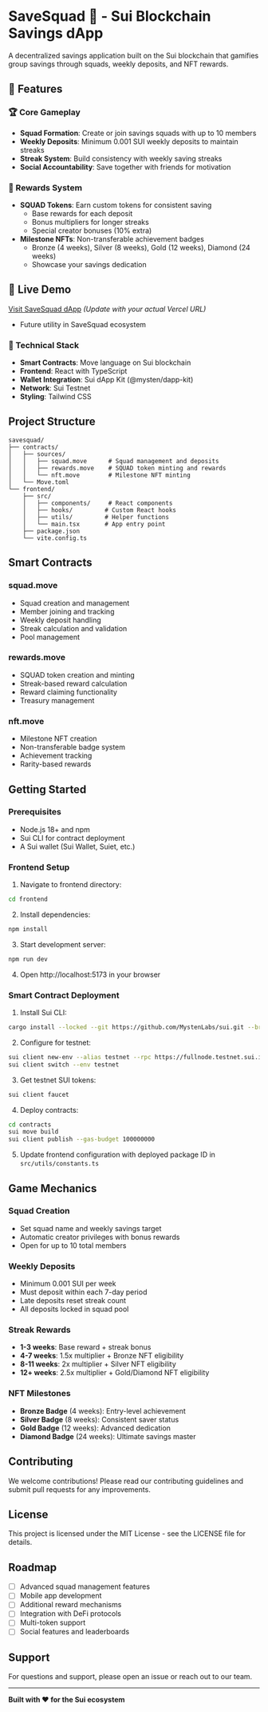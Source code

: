 # SaveSquad 🎯 - Sui Blockchain Savings dApp

A decentralized savings application built on the Sui blockchain that gamifies group savings through squads, weekly deposits, and NFT rewards.

## 🌟 Features

### 🏆 Core Gameplay
- **Squad Formation**: Create or join savings squads with up to 10 members
- **Weekly Deposits**: Minimum 0.001 SUI weekly deposits to maintain streaks
- **Streak System**: Build consistency with weekly saving streaks
- **Social Accountability**: Save together with friends for motivation

### 🎁 Rewards System
- **SQUAD Tokens**: Earn custom tokens for consistent saving
  - Base rewards for each deposit
  - Bonus multipliers for longer streaks
  - Special creator bonuses (10% extra)
- **Milestone NFTs**: Non-transferable achievement badges
  - Bronze (4 weeks), Silver (8 weeks), Gold (12 weeks), Diamond (24 weeks)
  - Showcase your savings dedication

## 🚀 Live Demo

[Visit SaveSquad dApp](https://savesquad-dapp.vercel.app) *(Update with your actual Vercel URL)*
  - Future utility in SaveSquad ecosystem

### 🔧 Technical Stack
- **Smart Contracts**: Move language on Sui blockchain
- **Frontend**: React with TypeScript
- **Wallet Integration**: Sui dApp Kit (@mysten/dapp-kit)
- **Network**: Sui Testnet
- **Styling**: Tailwind CSS

## Project Structure

```
savesquad/
├── contracts/
│   ├── sources/
│   │   ├── squad.move      # Squad management and deposits
│   │   ├── rewards.move    # SQUAD token minting and rewards
│   │   └── nft.move        # Milestone NFT minting
│   └── Move.toml
└── frontend/
    ├── src/
    │   ├── components/     # React components
    │   ├── hooks/         # Custom React hooks
    │   ├── utils/         # Helper functions
    │   └── main.tsx       # App entry point
    ├── package.json
    └── vite.config.ts
```

## Smart Contracts

### squad.move
- Squad creation and management
- Member joining and tracking  
- Weekly deposit handling
- Streak calculation and validation
- Pool management

### rewards.move
- SQUAD token creation and minting
- Streak-based reward calculation
- Reward claiming functionality
- Treasury management

### nft.move
- Milestone NFT creation
- Non-transferable badge system
- Achievement tracking
- Rarity-based rewards

## Getting Started

### Prerequisites
- Node.js 18+ and npm
- Sui CLI for contract deployment
- A Sui wallet (Sui Wallet, Suiet, etc.)

### Frontend Setup

1. Navigate to frontend directory:
```bash
cd frontend
```

2. Install dependencies:
```bash
npm install
```

3. Start development server:
```bash
npm run dev
```

4. Open http://localhost:5173 in your browser

### Smart Contract Deployment

1. Install Sui CLI:
```bash
cargo install --locked --git https://github.com/MystenLabs/sui.git --branch testnet sui
```

2. Configure for testnet:
```bash
sui client new-env --alias testnet --rpc https://fullnode.testnet.sui.io:443
sui client switch --env testnet
```

3. Get testnet SUI tokens:
```bash
sui client faucet
```

4. Deploy contracts:
```bash
cd contracts
sui move build
sui client publish --gas-budget 100000000
```

5. Update frontend configuration with deployed package ID in `src/utils/constants.ts`

## Game Mechanics

### Squad Creation
- Set squad name and weekly savings target
- Automatic creator privileges with bonus rewards
- Open for up to 10 total members

### Weekly Deposits
- Minimum 0.001 SUI per week
- Must deposit within each 7-day period
- Late deposits reset streak count
- All deposits locked in squad pool

### Streak Rewards
- **1-3 weeks**: Base reward + streak bonus
- **4-7 weeks**: 1.5x multiplier + Bronze NFT eligibility  
- **8-11 weeks**: 2x multiplier + Silver NFT eligibility
- **12+ weeks**: 2.5x multiplier + Gold/Diamond NFT eligibility

### NFT Milestones
- **Bronze Badge** (4 weeks): Entry-level achievement
- **Silver Badge** (8 weeks): Consistent saver status
- **Gold Badge** (12 weeks): Advanced dedication
- **Diamond Badge** (24 weeks): Ultimate savings master

## Contributing

We welcome contributions! Please read our contributing guidelines and submit pull requests for any improvements.

## License

This project is licensed under the MIT License - see the LICENSE file for details.

## Roadmap

- [ ] Advanced squad management features
- [ ] Mobile app development
- [ ] Additional reward mechanisms
- [ ] Integration with DeFi protocols
- [ ] Multi-token support
- [ ] Social features and leaderboards

## Support

For questions and support, please open an issue or reach out to our team.

---

**Built with ❤️ for the Sui ecosystem**
